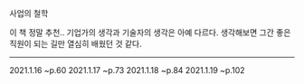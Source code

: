 사업의 철학

이 책 정말 추천.. 
기업가의 생각과 기술자의 생각은 아예 다르다. 생각해보면 그간 좋은 직원이 되는 길만 열심히 배웠던 것 같다.


---
2021.1.16 ~p.60
2021.1.17 ~p.73
2021.1.18 ~p.84
2021.1.19 ~p.102